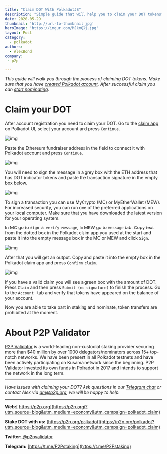 ```yaml
---
title: "Claim DOT With PolkadotJS"
description: "Simple guide that will help you to claim your DOT tokens"
date: 2020-05-29
thumbnail: 'http://url-to-thumbnail.jpg'
heroImage: 'https://imgur.com/MJkmQXj.jpg'
layout: Post
category:
  - polkadot
authors:
  - AlexBond
company:
 - p2p

---
```


*This guide will walk you through the process of claiming DOT tokens. Make sure that you have [created Polkadot account](https://economy.p2p.org/create-account-in-polkadot-network). After successful claim you can [start nominating](https://economy.p2p.org/polkadot-nomination-guide).*

# Claim your DOT

After account registration you need to claim your DOT. Go to the [claim app](https://polkadot.js.org/apps/#/claims) on Polkadot UI,  select your account and press `Continue`.



![img](https://imgur.com/6kzs5jQ.jpg)



Paste the Ethereum fundraiser address in the field to connect it with Polkadot account and press `Continue`. 



![img](https://imgur.com/QHJQjIp.jpg)



You will need to sign the message in a grey box with the ETH address that has DOT indicator tokens and paste the transaction signature in the empty box below.



![img](https://imgur.com/TxYeIwD.jpg)



To sign a transaction you can use MyCrypto (MC) or MyEtherWallet (MEW). For increased security, you can run one of the preferred applications on your local computer. Make sure that you have downloaded the latest version for your operating system.

In MC go to `Sign & Verify Message`, in MEW go to `Message` tab. Copy text from the dotted box in the Polkadot claim app you used at the start and paste it into the empty message box in the MC or MEW and click `Sign`.



![img](https://imgur.com/nwecNTE.jpg)



After that you will get an output. Copy and paste it into the empty box in the Polkadot claim app and press `Confirm claim`.



![img](https://imgur.com/Jho6DQc.jpg)



If you have a valid claim you will see a green box with the amount of DOT. Press `Claim` and then press `Submit (no signature)` to finish the process. Go to the `Account ` tab and verify that tokens have appeared on the balance of your account.

Now you are able to take part in staking and nominate, token transfers are prohibited at the moment.

# About P2P Validator

[P2P Validator](https://p2p.org/?utm_source=blog&utm_medium=economy&utm_campaign=polkadot_claim) is a world-leading non-custodial staking provider securing more than $40 million by over 1000 delegators/nominators across 15+ top-notch networks. We have been present in all Polkadot testnets and have been actively participating on Kusama network since the beginning. P2P Validator invested its own funds in Polkadot in 2017 and intends to support the network in the long term.

------

*Have issues with claiming your DOT? Ask questions in our [Telegram chat](https://t.me/P2Pstaking) or contact Alex via am@p2p.org, we will be happy to help.*

------

**Web:**[ https://p2p.org](https://p2p.org/?utm_source=blog&utm_medium=economy&utm_campaign=polkadot_claim)

**Stake DOT with us:** [https://p2p.org/polkadot](https://p2p.org/polkadot?utm_source=blog&utm_medium=economy&utm_campaign=polkadot_claim)

**Twitter:**[ @p2pvalidator](https://twitter.com/p2pvalidator)

**Telegram:** [https://t.me/P2Pstaking](https://t.me/P2Pstaking)